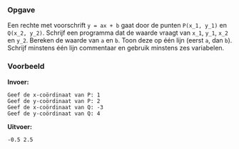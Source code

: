 ### Opgave

Een rechte met voorschrift `y = ax + b` gaat door de punten `P(x_1, y_1)` en `Q(x_2, y_2)`. Schrijf een programma dat de waarde vraagt van `x_1`, `y_1`, `x_2` en `y_2`. Bereken de waarde van `a` en `b`. Toon deze op één lijn (eerst `a`, dan `b`). Schrijf minstens één lijn commentaar en gebruik minstens zes variabelen.

### Voorbeeld

**Invoer:**

    Geef de x-coördinaat van P: 1
    Geef de y-coördinaat van P: 2
    Geef de x-coördinaat van Q: -3
    Geef de y-coördinaat van Q: 4


**Uitvoer:**

    -0.5 2.5
